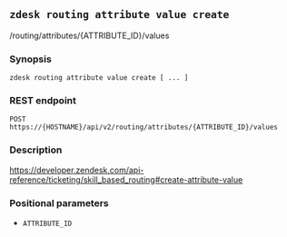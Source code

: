 ## `zdesk routing attribute value create`

/routing/attributes/{ATTRIBUTE_ID}/values

### Synopsis

    zdesk routing attribute value create [ ... ]

### REST endpoint

    POST https://{HOSTNAME}/api/v2/routing/attributes/{ATTRIBUTE_ID}/values

### Description

https://developer.zendesk.com/api-reference/ticketing/skill_based_routing#create-attribute-value

### Positional parameters

* `ATTRIBUTE_ID`

